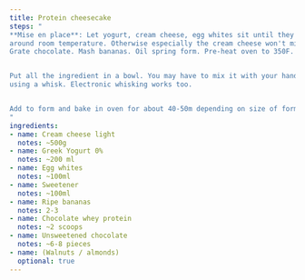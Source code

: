 ```yaml
---
title: Protein cheesecake
steps: "
**Mise en place**: Let yogurt, cream cheese, egg whites sit until they're at
around room temperature. Otherwise especially the cream cheese won't mix well.
Grate chocolate. Mash bananas. Oil spring form. Pre-heat oven to 350F.


Put all the ingredient in a bowl. You may have to mix it with your hands before
using a whisk. Electronic whisking works too.


Add to form and bake in oven for about 40-50m depending on size of form.
"
ingredients:
- name: Cream cheese light
  notes: ~500g
- name: Greek Yogurt 0%
  notes: ~200 ml
- name: Egg whites
  notes: ~100ml
- name: Sweetener
  notes: ~100ml
- name: Ripe bananas
  notes: 2-3
- name: Chocolate whey protein
  notes: ~2 scoops
- name: Unsweetened chocolate
  notes: ~6-8 pieces
- name: (Walnuts / almonds)
  optional: true
---
```

